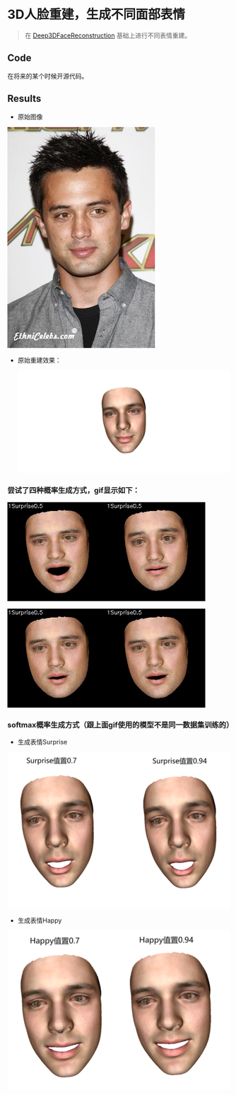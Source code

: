 # 3D人脸重建，生成不同面部表情

> 在 [Deep3DFaceReconstruction](https://github.com/microsoft/Deep3DFaceReconstruction) 基础上进行不同表情重建。

## Code

在将来的某个时候开源代码。

## Results

* 原始图像

![](input/000007.jpg)

* 原始重建效果：

  ![](results/000007_mesh00.png)

### 尝试了四种概率生成方式，gif显示如下：

![](./results/demo_softmax.gif)![](./results/demo_softplusmax.gif)

![](./results/demo_smoothmaxL1.gif)![](./results/demo_smoothmaxL2.gif)



### softmax概率生成方式（跟上面gif使用的模型不是同一数据集训练的）

* 生成表情Surprise

![](results/surprise.png)

* 生成表情Happy

![](results/happy.png)

